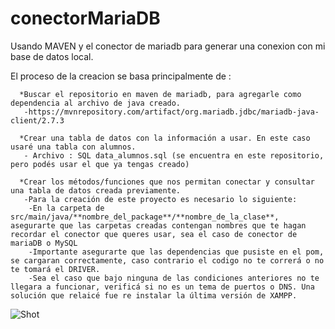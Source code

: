 # conectorMariaDB
Usando MAVEN y el conector de mariadb  para generar una conexion con mi base de datos local.

El proceso de la creacion se basa principalmente de :
```
  *Buscar el repositorio en maven de mariadb, para agregarle como dependencia al archivo de java creado. 
   -https://mvnrepository.com/artifact/org.mariadb.jdbc/mariadb-java-client/2.7.3
   
  *Crear una tabla de datos con la información a usar. En este caso usaré una tabla con alumnos.
   - Archivo : SQL data_alumnos.sql (se encuentra en este repositorio, pero podés usar el que ya tengas creado)
   
  *Crear los métodos/funciones que nos permitan conectar y consultar una tabla de datos creada previamente.
   -Para la creación de este proyecto es necesario lo siguiente:
    -En la carpeta de src/main/java/**nombre_del_package**/**nombre_de_la_clase**, asegurarte que las carpetas creadas contengan nombres que te hagan recordar el conector que queres usar, sea el caso de conector de mariaDB o MySQL
    -Importante asegurarte que las dependencias que pusiste en el pom, se cargaran correctamente, caso contrario el codigo no te correrá o no te tomará el DRIVER.
    -Sea el caso que bajo ninguna de las condiciones anteriores no te llegara a funcionar, verificá si no es un tema de puertos o DNS. Una solución que relaicé fue re instalar la última versión de XAMPP. 
```

![Shot](https://user-images.githubusercontent.com/86977326/143447103-c2090956-3d13-4539-a725-eef9dcf70b68.png)
